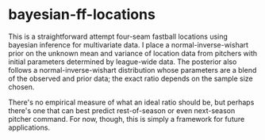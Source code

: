 # bayesian-ff-locations
This is a straightforward attempt four-seam fastball locations using bayesian inference for multivariate data. I place a normal-inverse-wishart prior on the unknown mean and variance of location data from pitchers with initial parameters determined by league-wide data. The posterior also follows a normal-inverse-wishart distribution whose parameters are a blend of the observed and prior data; the exact ratio depends on the sample size chosen. 

There's no empirical measure of what an ideal ratio should be, but perhaps there's one that can best predict rest-of-season or even next-season pitcher command. For now, though, this is simply a framework for future applications. 
